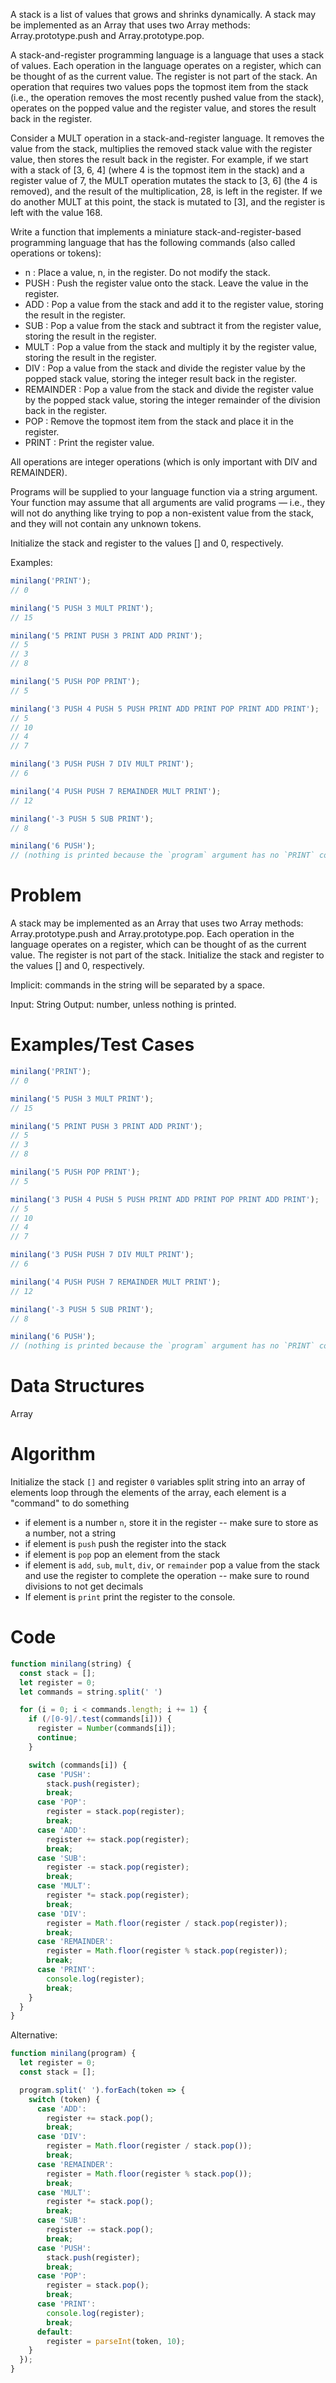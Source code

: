 A stack is a list of values that grows and shrinks dynamically. A stack may be implemented as an Array that uses two Array methods: Array.prototype.push and Array.prototype.pop.

A stack-and-register programming language is a language that uses a stack of values. Each operation in the language operates on a register, which can be thought of as the current value. The register is not part of the stack. An operation that requires two values pops the topmost item from the stack (i.e., the operation removes the most recently pushed value from the stack), operates on the popped value and the register value, and stores the result back in the register.

Consider a MULT operation in a stack-and-register language. It removes the value from the stack, multiplies the removed stack value with the register value, then stores the result back in the register. For example, if we start with a stack of [3, 6, 4] (where 4 is the topmost item in the stack) and a register value of 7, the MULT operation mutates the stack to [3, 6] (the 4 is removed), and the result of the multiplication, 28, is left in the register. If we do another MULT at this point, the stack is mutated to [3], and the register is left with the value 168.

Write a function that implements a miniature stack-and-register-based programming language that has the following commands (also called operations or tokens):

- n : Place a value, n, in the register. Do not modify the stack.
- PUSH : Push the register value onto the stack. Leave the value in the register.
- ADD : Pop a value from the stack and add it to the register value, storing the result in the register.
- SUB : Pop a value from the stack and subtract it from the register value, storing the result in the register.
- MULT : Pop a value from the stack and multiply it by the register value, storing the result in the register.
- DIV : Pop a value from the stack and divide the register value by the popped stack value, storing the integer result back in the register.
- REMAINDER : Pop a value from the stack and divide the register value by the popped stack value, storing the integer remainder of the division back in the register.
- POP : Remove the topmost item from the stack and place it in the register.
- PRINT : Print the register value.

All operations are integer operations (which is only important with DIV and REMAINDER).

Programs will be supplied to your language function via a string argument. Your function may assume that all arguments are valid programs — i.e., they will not do anything like trying to pop a non-existent value from the stack, and they will not contain any unknown tokens.

Initialize the stack and register to the values [] and 0, respectively.

Examples:
```js
minilang('PRINT');
// 0

minilang('5 PUSH 3 MULT PRINT');
// 15

minilang('5 PRINT PUSH 3 PRINT ADD PRINT');
// 5
// 3
// 8

minilang('5 PUSH POP PRINT');
// 5

minilang('3 PUSH 4 PUSH 5 PUSH PRINT ADD PRINT POP PRINT ADD PRINT');
// 5
// 10
// 4
// 7

minilang('3 PUSH PUSH 7 DIV MULT PRINT');
// 6

minilang('4 PUSH PUSH 7 REMAINDER MULT PRINT');
// 12

minilang('-3 PUSH 5 SUB PRINT');
// 8

minilang('6 PUSH');
// (nothing is printed because the `program` argument has no `PRINT` commands)
```


# Problem
 A stack may be implemented as an Array that uses two Array methods: Array.prototype.push and Array.prototype.pop.
 Each operation in the language operates on a register, which can be thought of as the current value. The register is not part of the stack.
 Initialize the stack and register to the values [] and 0, respectively.

 Implicit:
 commands in the string will be separated by a space.

 Input: String
 Output: number, unless nothing is printed.

# Examples/Test Cases
```js
minilang('PRINT');
// 0

minilang('5 PUSH 3 MULT PRINT');
// 15

minilang('5 PRINT PUSH 3 PRINT ADD PRINT');
// 5
// 3
// 8

minilang('5 PUSH POP PRINT');
// 5

minilang('3 PUSH 4 PUSH 5 PUSH PRINT ADD PRINT POP PRINT ADD PRINT');
// 5
// 10
// 4
// 7

minilang('3 PUSH PUSH 7 DIV MULT PRINT');
// 6

minilang('4 PUSH PUSH 7 REMAINDER MULT PRINT');
// 12

minilang('-3 PUSH 5 SUB PRINT');
// 8

minilang('6 PUSH');
// (nothing is printed because the `program` argument has no `PRINT` commands)
```

# Data Structures
Array

# Algorithm
Initialize the stack `[]` and register `0` variables
split string into an array of elements
loop through the elements of the array, each element is a "command" to do something
- if element is a number `n`, store it in the register
-- make sure to store as a number, not a string
- if element is `push` push the register into the stack
- if element is `pop` pop an element from the stack
- if element is `add`, `sub`, `mult`, `div`, or `remainder` pop a value from the stack and use the register to complete the operation
-- make sure to round divisions to not get decimals
- If element is `print` print the register to the console.
 
# Code
```js
function minilang(string) {
  const stack = [];
  let register = 0;
  let commands = string.split(' ')

  for (i = 0; i < commands.length; i += 1) {
    if (/[0-9]/.test(commands[i])) {
      register = Number(commands[i]);
      continue;
    }

    switch (commands[i]) {
      case 'PUSH':
        stack.push(register);
        break;
      case 'POP':
        register = stack.pop(register);
        break;
      case 'ADD':
        register += stack.pop(register);
        break;
      case 'SUB':
        register -= stack.pop(register);
        break;
      case 'MULT':
        register *= stack.pop(register);
        break;
      case 'DIV':
        register = Math.floor(register / stack.pop(register));
        break;
      case 'REMAINDER':
        register = Math.floor(register % stack.pop(register));
        break;
      case 'PRINT':
        console.log(register);
        break;
    }
  }
}
```

Alternative:
```js
function minilang(program) {
  let register = 0;
  const stack = [];

  program.split(' ').forEach(token => {
    switch (token) {
      case 'ADD':
        register += stack.pop();
        break;
      case 'DIV':
        register = Math.floor(register / stack.pop());
        break;
      case 'REMAINDER':
        register = Math.floor(register % stack.pop());
        break;
      case 'MULT':
        register *= stack.pop();
        break;
      case 'SUB':
        register -= stack.pop();
        break;
      case 'PUSH':
        stack.push(register);
        break;
      case 'POP':
        register = stack.pop();
        break;
      case 'PRINT':
        console.log(register);
        break;
      default:
        register = parseInt(token, 10);
    }
  });
}
```